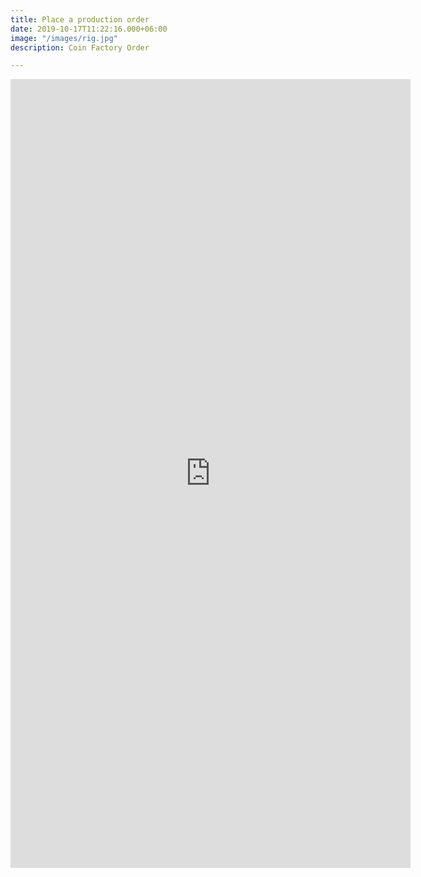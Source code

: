 ```yaml
---
title: Place a production order
date: 2019-10-17T11:22:16.000+06:00
image: "/images/rig.jpg"
description: Coin Factory Order

---
```


<iframe src="https://docs.google.com/forms/d/e/1FAIpQLScCoN7881a0U-SV0LafADUxSOTBDDnjZlrceJcSSiY7XUi0Zg/viewform?embedded=true" width="640" height="1262" frameborder="0" marginheight="0" marginwidth="0">Cargando…</iframe>